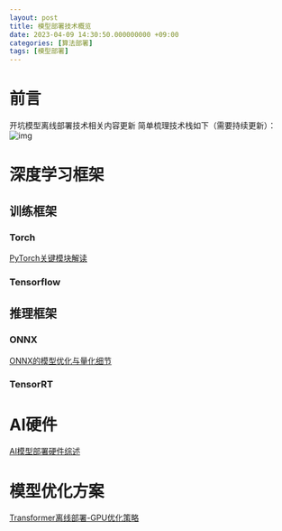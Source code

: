 ```yaml
---
layout: post
title: 模型部署技术概览
date: 2023-04-09 14:30:50.000000000 +09:00
categories: [算法部署]
tags: [模型部署]
---
```


# 前言<a id="sec-1"></a>

开坑模型离线部署技术相关内容更新 简单梳理技术栈如下（需要持续更新）： ![img](https://cdn.jsdelivr.net/gh/ZhengWG/Imgs_blog//2023-04-09-%25E6%25A8%25A1%25E5%259E%258B%25E9%2583%25A8%25E7%25BD%25B2%25E6%258A%2580%25E6%259C%25AF%25E6%25A6%2582%25E8%25A7%2588/%E6%A8%A1%E5%9E%8B%E9%83%A8%E7%BD%B2%E6%8A%80%E6%9C%AF%E6%A6%82%E8%A7%88_20230409_155608.png)

# 深度学习框架<a id="sec-2"></a>

## 训练框架<a id="sec-2-1"></a>

### Torch<a id="sec-2-1-1"></a>

[PyTorch关键模块解读](https://johneyzheng.top/posts/Pytorch%E5%85%B3%E9%94%AE%E6%A8%A1%E5%9D%97%E8%A7%A3%E8%AF%BB/)

### Tensorflow<a id="sec-2-1-2"></a>

## 推理框架<a id="sec-2-2"></a>

### ONNX<a id="sec-2-2-1"></a>

[ONNX的模型优化与量化细节](https://johneyzheng.top/posts/ONNX%E7%9A%84%E6%A8%A1%E5%9E%8B%E4%BC%98%E5%8C%96%E4%B8%8E%E9%87%8F%E5%8C%96%E7%BB%86%E8%8A%82/)

### TensorRT<a id="sec-2-2-2"></a>

# AI硬件<a id="sec-3"></a>

[AI模型部署硬件综述](https://johneyzheng.top/posts/AI%E6%A8%A1%E5%9E%8B%E9%83%A8%E7%BD%B2%E7%A1%AC%E4%BB%B6%E7%BB%BC%E8%BF%B0/)

# 模型优化方案<a id="sec-4"></a>

[Transformer离线部署-GPU优化策略](https://johneyzheng.top/posts/Transformer%E7%A6%BB%E7%BA%BF%E9%83%A8%E7%BD%B2-GPU%E4%BC%98%E5%8C%96%E7%AD%96%E7%95%A5/)
